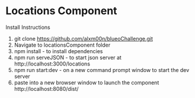 # Locations Component

Install Instructions
1. git clone https://github.com/alxm00n/blueoChallenge.git
2. Navigate to locationsComponent folder
3. npm install - to install dependencies
4. npm run serveJSON - to start json server at http://localhost:3000/locations
5. npm run start:dev - on a new command prompt window to start the dev server
6. paste into a new browser window to launch the component http://localhost:8080/dist/
